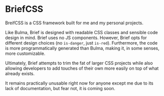 # BriefCSS

BreifCSS is a CSS framework built for me and my personal projects.

Like Bulma, Brief is designed with readable CSS classes and sensible code
design in mind. Brief uses no JS components. However, Brief opts for different
design choices (no `is-danger`, just `is-red`). Furthermore, the code is more
programmatically generated than Bulma, making it, in some senses, more
customizable.

Ultimately, Brief attempts to trim the fat of larger CSS projects while also
allowing developers to add touches of their own more easily on top of what
already exists.

It remains practically unusable right now for anyone except me due to its lack
of documentation, but fear not, it is coming soon.
